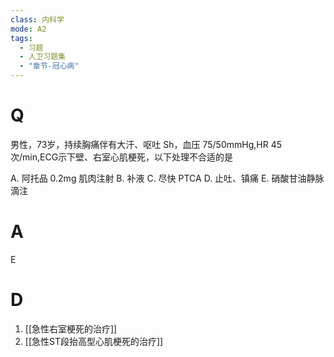 ```yaml
---
class: 内科学
mode: A2
tags:
  - 习题
  - 人卫习题集
  - "章节-冠心病"
---
```


# Q
男性，73岁，持续胸痛伴有大汗、呕吐 Sh，血压 75/50mmHg,HR 45 次/min,ECG示下壁、右室心肌梗死，以下处理不合适的是

A. 阿托品 0.2mg 肌肉注射 
B. 补液
C. 尽快 PTCA 
D. 止吐、镇痛
E. 硝酸甘油静脉滴注
# A
E
# D
1. [[急性右室梗死的治疗]]
2. [[急性ST段抬高型心肌梗死的治疗]]